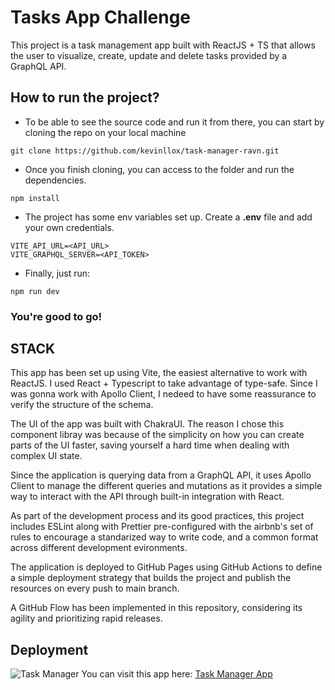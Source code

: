 # Tasks App Challenge
This project is a task management app built with ReactJS + TS that allows the user to visualize, create, update and delete tasks provided by a GraphQL API.

## How to run the project?

- To be able to see the source code and run it from there, you can start by cloning the repo on your local machine
```
git clone https://github.com/kevinllox/task-manager-ravn.git
```
- Once you finish cloning, you can access to the folder and run the dependencies.
```
npm install
```
- The project has some env variables set up. Create a <strong>.env</strong> file and add your own credentials.

```
VITE_API_URL=<API_URL>
VITE_GRAPHQL_SERVER=<API_TOKEN>
```

- Finally, just run:
```
npm run dev
```

### You're good to go!

## STACK
This app has been set up using Vite, the easiest alternative to work with ReactJS.
I used React + Typescript to take advantage of type-safe. Since I was gonna work with Apollo Client, I nedeed to have some reassurance to verify the structure of the schema.

The UI of the app was built with ChakraUI. The reason I chose this component libray was because of the simplicity on how you can create parts of the UI faster, saving yourself a hard time when dealing with complex UI state.

Since the application is querying data from a GraphQL API, it uses Apollo Client to manage the different queries and mutations as it provides a simple way to interact with the API through built-in integration with React.

As part of the development process and its good practices, this project includes ESLint along with Prettier pre-configured with the airbnb's set of rules to encourage a standarized way to write code, and a common format across different development evironments.

The application is deployed to GitHub Pages using GitHub Actions to define a simple deployment strategy that builds the project and publish the resources on every push to main branch.

A GitHub Flow has been implemented in this repository, considering its agility and prioritizing rapid releases.

## Deployment
![Task Manager](image-1.png)
You can visit this app here: [Task Manager App](https://kevinllox.github.io/task-manager-ravn/)